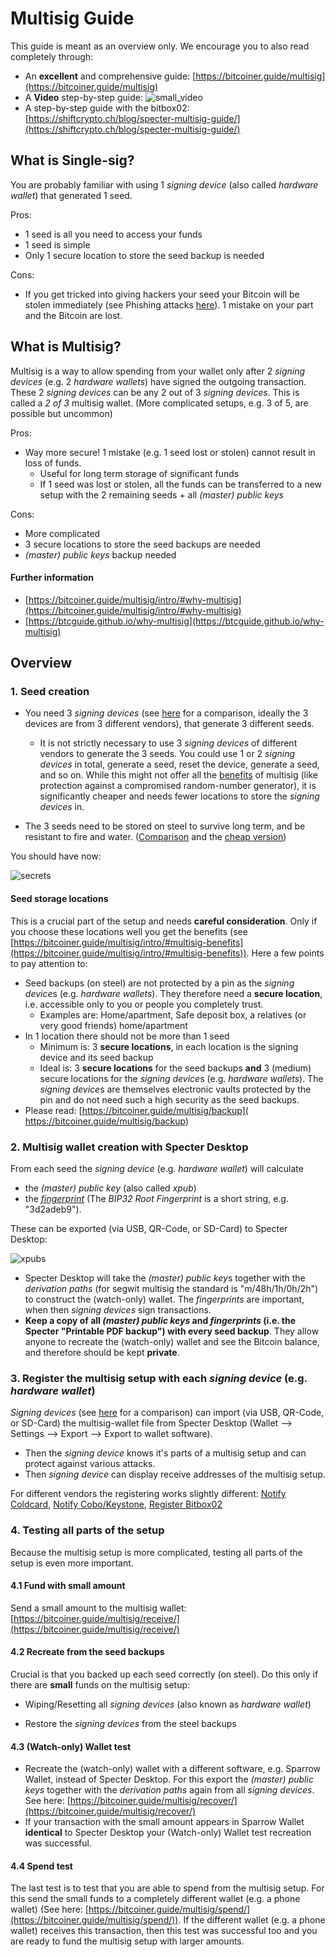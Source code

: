 # Multisig Guide

This guide is meant as an overview only.  We encourage you to also read completely through:

- An **excellent** and comprehensive guide: [https://bitcoiner.guide/multisig](https://bitcoiner.guide/multisig)
- A **Video** step-by-step guide: ![small_video](https://www.youtube.com/embed/ZQvCncdFMPo)
- A step-by-step guide with the bitbox02: [https://shiftcrypto.ch/blog/specter-multisig-guide/](https://shiftcrypto.ch/blog/specter-multisig-guide/)

## What is Single-sig?

You are probably familiar with using 1 *signing device* (also called *hardware wallet*) that generated 1 seed.

Pros:

- 1 seed is all you need to access your funds
- 1 seed is simple
- Only 1 secure location to store the seed backup is needed

Cons:

- If you get tricked into giving hackers your seed your Bitcoin will be stolen immediately (see Phishing attacks [here](https://www.youtube.com/watch?v=B-09WDPXZmU)).    1 mistake on your part and the Bitcoin are lost.

## What is Multisig?

Multisig is a way to allow spending from your wallet only after 2 *signing devices*  (e.g. 2 *hardware wallets*) have signed the outgoing transaction.  These 2 *signing devices* can be any 2 out of 3 *signing devices*. This is called a *2 of 3* multisig wallet. (More complicated setups, e.g. 3 of 5, are possible but uncommon)

Pros:

- Way more secure! 1 mistake (e.g. 1 seed lost or stolen) cannot result in loss of funds.
  - Useful for long term storage of significant funds
  - If 1 seed was lost or stolen, all the funds can be transferred to a new setup with the 2 remaining seeds + all *(master) public keys*

Cons:

- More complicated
- 3 secure locations to store the seed backups are needed
- *(master) public keys* backup needed

#### Further information

- [https://bitcoiner.guide/multisig/intro/#why-multisig](https://bitcoiner.guide/multisig/intro/#why-multisig)
- [https://btcguide.github.io/why-multisig](https://btcguide.github.io/why-multisig)



## Overview

### 1. Seed creation

- You need 3 *signing devices* (see [here](multisig-security-tradeoffs.md) for a comparison, ideally the 3 devices are from 3 different vendors), that generate 3 different seeds.
  - It is not strictly necessary to use 3 *signing devices* of different vendors to generate the 3 seeds. You could use 1 or 2 *signing devices* in total, generate a seed, reset the device, generate a seed, and so on. While this might not offer all the [benefits](https://btcguide.github.io/why-multisig) of multisig (like protection against a compromised random-number generator), it is significantly cheaper and needs fewer locations to store the *signing devices* in.

- The 3 seeds need to be stored on steel to survive long term, and be resistant to fire and water. ([Comparison](https://jlopp.github.io/metal-bitcoin-storage-reviews/) and the [cheap version](https://www.econoalchemist.com/post/backup))

You should have now:

![secrets](images/multisig-guide/secrets.svg)

#### Seed storage locations

This is a crucial part of the setup and needs **careful consideration**. Only if you choose these locations well you get the benefits (see [https://bitcoiner.guide/multisig/intro/#multisig-benefits](https://bitcoiner.guide/multisig/intro/#multisig-benefits)). Here a few points to pay attention to:

- Seed backups (on steel) are not protected by a pin as the *signing device*s (e.g. *hardware wallets*). They therefore need a **secure location**, i.e. accessible only to you or people you completely trust.
  - Examples are: Home/apartment, Safe deposit box, a relatives (or very good friends) home/apartment
- In 1 location there should not be more than 1 seed
  - Minimum is: 3 **secure locations**, in each location is the signing device and its seed backup
  - Ideal is: 3 **secure locations** for the seed backups **and** 3 (medium) secure locations for the *signing device*s (e.g. *hardware wallets*). The *signing device*s are themselves electronic vaults protected by the pin and do not need such a high security as the seed backups.
- Please read: [https://bitcoiner.guide/multisig/backup]( https://bitcoiner.guide/multisig/backup)



### 2. Multisig wallet creation with Specter Desktop

From each seed the *signing device*  (e.g. *hardware wallet*)  will calculate 

- the *(master) public key* (also called *xpub*)
- the [*fingerprint*](https://github.com/bitcoin/bips/blob/master/bip-0032.mediawiki#Key_identifiers) (The *BIP32 Root Fingerprint* is a short string, e.g. "3d2adeb9").

These can be exported (via USB, QR-Code, or SD-Card) to Specter Desktop:

![xpubs](images/multisig-guide/xpubs.svg)

- Specter Desktop will take the *(master) public key*s together with the *derivation paths* (for segwit multisig the standard is "m/48h/1h/0h/2h") to construct the (watch-only) wallet. The *fingerprints* are important, when then *signing devices* sign transactions.
- **Keep a copy of all *(master) public keys* and *fingerprints* (i.e. the Specter "Printable PDF backup") with every seed backup**.  They allow anyone to recreate the (watch-only) wallet and see the Bitcoin balance, and therefore should be kept **private**.



### 3. Register the multisig setup with each *signing device*  (e.g. *hardware wallet*)

*Signing devices* (see [here](multisig-security-tradeoffs.md) for a comparison) can import (via USB, QR-Code, or SD-Card) the multisig-wallet file from Specter Desktop (Wallet --> Settings --> Export --> Export to wallet software).

- Then the *signing device* knows it's parts of a multisig setup and can protect against various attacks.
- Then *signing device* can display receive addresses of the multisig setup.

For different vendors the registering works slightly different: [Notify Coldcard](https://bitcoiner.guide/multisig/wallet/#notify-coldcard), [Notify Cobo/Keystone](https://bitcoiner.guide/multisig/wallet/#notify-cobo), [Register Bitbox02](https://shiftcrypto.ch/blog/specter-multisig-guide/#register-the-multisig-wallet-on-the-bitbox02) 



### 4. Testing all parts of the setup

Because the multisig setup is more complicated, testing all parts of the setup is even more important.

#### 4.1 Fund with small amount

Send a small amount to the multisig wallet: [https://bitcoiner.guide/multisig/receive/](https://bitcoiner.guide/multisig/receive/)

#### 4.2 Recreate from the seed backups

Crucial is that you backed up each seed correctly (on steel).  Do this only if there are **small** funds on the multisig setup:

- Wiping/Resetting all *signing devices* (also known as *hardware wallet*)

- Restore the *signing devices*  from the steel backups

#### 4.3 (Watch-only) Wallet test

- Recreate the (watch-only) wallet with a different software, e.g. Sparrow Wallet, instead of Specter Desktop. For this export the *(master) public keys* together with the *derivation paths* again from all *signing devices*. See here: [https://bitcoiner.guide/multisig/recover/](https://bitcoiner.guide/multisig/recover/)
- If your transaction with the small amount appears in Sparrow Wallet **identical** to Specter Desktop your (Watch-only) Wallet test recreation was successful.

#### 4.4 Spend test

The last test is to test that you are able to spend from the multisig setup. For this send the small funds to a completely different wallet (e.g. a phone wallet) (See here: [https://bitcoiner.guide/multisig/spend/](https://bitcoiner.guide/multisig/spend/)). If the different wallet (e.g. a phone wallet) receives this transaction, then this test was successful too and you are ready to fund the multisig setup with larger amounts.

